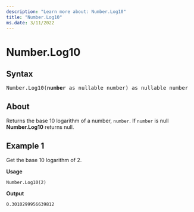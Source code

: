 ```yaml
---
description: "Learn more about: Number.Log10"
title: "Number.Log10"
ms.date: 3/11/2022
---
```

# Number.Log10

## Syntax

<pre>
Number.Log10(<b>number</b> as nullable number) as nullable number
</pre>

## About

Returns the base 10 logarithm of a number, `number`. If `number` is null **Number.Log10** returns null.

## Example 1

Get the base 10 logarithm of 2.

**Usage**

```powerquery-m
Number.Log10(2)
```

**Output**

`0.3010299956639812`
